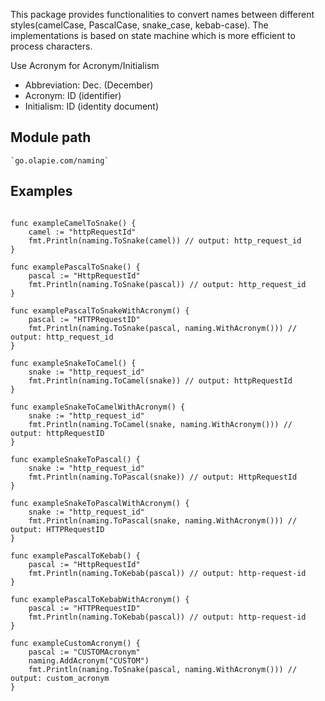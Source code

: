 This package provides functionalities to convert names between different styles(camelCase, PascalCase, snake_case, kebab-case). 
The implementations is based on state machine which is more efficient to process characters.  

Use Acronym for Acronym/Initialism  
* Abbreviation: Dec. (December)
* Acronym: ID (identifier)
* Initialism: ID (identity document) 


## Module path  

    `go.olapie.com/naming`


## Examples

``` 

func exampleCamelToSnake() {
	camel := "httpRequestId"
	fmt.Println(naming.ToSnake(camel)) // output: http_request_id
}

func examplePascalToSnake() {
	pascal := "HttpRequestId"
	fmt.Println(naming.ToSnake(pascal)) // output: http_request_id
}

func examplePascalToSnakeWithAcronym() {
	pascal := "HTTPRequestID"
	fmt.Println(naming.ToSnake(pascal, naming.WithAcronym())) // output: http_request_id
}

func exampleSnakeToCamel() {
	snake := "http_request_id"
	fmt.Println(naming.ToCamel(snake)) // output: httpRequestId
}

func exampleSnakeToCamelWithAcronym() {
	snake := "http_request_id"
	fmt.Println(naming.ToCamel(snake, naming.WithAcronym())) // output: httpRequestID
}

func exampleSnakeToPascal() {
	snake := "http_request_id"
	fmt.Println(naming.ToPascal(snake)) // output: HttpRequestId
}

func exampleSnakeToPascalWithAcronym() {
	snake := "http_request_id"
	fmt.Println(naming.ToPascal(snake, naming.WithAcronym())) // output: HTTPRequestID
}

func examplePascalToKebab() {
	pascal := "HttpRequestId"
	fmt.Println(naming.ToKebab(pascal)) // output: http-request-id
}

func examplePascalToKebabWithAcronym() {
	pascal := "HTTPRequestID"
	fmt.Println(naming.ToKebab(pascal)) // output: http-request-id
}

func exampleCustomAcronym() {
	pascal := "CUSTOMAcronym"
	naming.AddAcronym("CUSTOM")
	fmt.Println(naming.ToSnake(pascal, naming.WithAcronym())) // output: custom_acronym
}

```